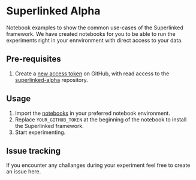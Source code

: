 # Superlinked Alpha

Notebook examples to show the common use-cases of the Superlinked framework. We have created notebooks for you to be able to run the experiments right in your ennvironment with direct access to your data.

## Pre-requisites

1. Create a [new access token](https://github.com/settings/personal-access-tokens/new) on GitHub, with read access to the [superlinked-alpha](https://github.com/superlinked/superlinked-alpha) repository.

## Usage

1. Import the [notebooks](./notebook/) in your preferred notebook environment.
1. Replace `YOUR_GITHUB_TOKEN` at the beginning of the notebook to install the Superlinked framework.
1. Start experimenting.


## Issue tracking

If you encounter any challanges during your experiment feel free to create an issue here.